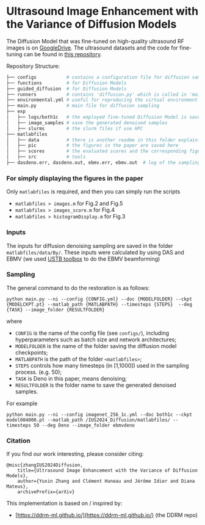 # Ultrasound Image Enhancement with the Variance of Diffusion Models 

The Diffusion Model that was fine-tuned on high-quality ultrasound RF images is on [GoogleDrive](https://drive.google.com/drive/folders/1xqKNKCDEFFdo2HMUEKPfsusIFme4stwB?usp=drive_link). The ultrasound datasets and the code for fine-tuning can be found in [this repository](https://gitlab.univ-nantes.fr/zhang-y-7/guided-diffusion-us).

Repository Structure:
```bash
├── configs           # contains a configuration file for diffusion sampling
├── functions         # for Diffusion Models
├── guided_diffusion  # for Diffusion Models
├── runners           # contains 'diffusion.py' which is called in 'main.py'. 
├── environmental.yml # useful for reproducing the virtual environment
├── main.py           # main file for diffusion sampling
├── exp               
│   ├── logs/both1c   # the employed fine-tuned Diffusion Model is save here (model004000.pt ~2.2GB) 
│   ├── image_samples # save the generated denoised samples
│   ├── slurms        # the slurm files if use HPC 
├── matlabfiles        
│   ├── data          # there is another readme in this folder explaining the details
│   ├── pic           # the figures in the paper are saved here
│   ├── scores        # the evaluated scores and the corresponding figure are saved here
│   ├── src           # tools
├── dasdeno.err, dasdeno.out, ebmv.err, ebmv.out  # log of the sampling process
```

### For simply displaying the figures in the paper
Only `matlabfiles` is required, and then you can simply run the scripts
- `matlabfiles > images.m` for Fig.2 and Fig.5
- `matlabfiles > images_score.m` for Fig.4
- `matlabfiles > histogramDisplay.m` for Fig.3


### Inputs
The inputs for diffusion denoising sampling are saved in the folder `matlabfiles/data/By/`. These inputs were calculated by using DAS and EBMV (we used [USTB toolbox](https://bitbucket.org/ustb/ustb/src/master/) to do the EBMV beamforming)

### Sampling
The general command to do the restoration is as follows:
```
python main.py --ni --config {CONFIG.yml} --doc {MODELFOLDER} --ckpt {MODELCKPT.pt} --matlab_path {MATLABPATH} --timesteps {STEPS}  --deg {TASK} --image_folder {RESULTFOLDER}
```

where
- `CONFIG` is the name of the config file (see `configs/`), including hyperparameters such as batch size and network architectures;
- `MODELFOLDER` is the name of the folder saving the diffusion model checkpoints;
- `MATLABPATH` is the path of the folder `<matlabfiles>`;
- `STEPS` controls how many timesteps (in [1,1000]) used in the sampling process. (e.g. 50);
- `TASK` is Deno in this paper, means denoising;
- `RESULTFOLDER` is the folder name to save the generated denoised samples.

For example
```
python main.py --ni --config imagenet_256_1c.yml --doc both1c --ckpt model004000.pt --matlab_path /IUS2024_Diffusion/matlabfiles/ --timesteps 50 --deg Deno --image_folder ebmvdeno
```

### Citation
If you find our work interesting, please consider citing:
```
@misc{zhangIUS2024Diffusion,
    title={Ultrasound Image Enhancement with the Variance of Diffusion Models},
    author={Yuxin Zhang and Clément Huneau and Jérôme Idier and Diana Mateus},
    archivePrefix={arXiv}
```

This implementation is based on / inspired by:
- [https://ddrm-ml.github.io/](https://ddrm-ml.github.io/) (the DDRM repo)

